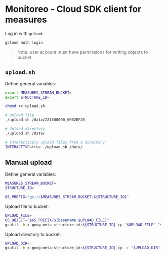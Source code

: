 # Monitoreo - Cloud SDK client for measures

Log in with `gcloud`:
```bash
gcloud auth login
```
> Note: user account must have permissions for writing objects to bucket.

## `upload.sh`

Define general variables:
```bash
export MEASURES_STREAM_BUCKET=
export STRUCTURE_ID=

chmod +x upload.sh

# Upload file
./upload.sh /data/221800000_0002BF20

# Upload directory
./upload.sh /data/

# Interactively upload files from a directory
INTERACTIVE=true ./upload.sh /data/
```

## Manual upload

Define general variables:
```bash
MEASURES_STREAM_BUCKET=
STRUCTURE_ID=

GS_PREFIX="gs://$MEASURES_STREAM_BUCKET/${STRUCTURE_ID}"
```

Upload file to bucket:
```bash
UPLOAD_FILE=
GS_OBJECT="$GS_PREFIX/$(basename $UPLOAD_FILE)"
gsutil -h x-goog-meta-structure_id:${STRUCTURE_ID} cp "$UPLOAD_FILE" "$GS_OBJECT"
```

Upload directory to bucket:
```bash
UPLOAD_DIR=
gsutil -h x-goog-meta-structure_id:${STRUCTURE_ID} cp -r "$UPLOAD_DIR" "$GS_PREFIX"
```
